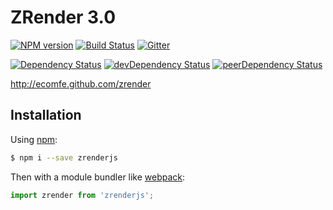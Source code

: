 ZRender 3.0
=======

[![NPM version][npm-badge]][npm] [![Build Status][travis-ci-image]][travis-ci-url] [![Gitter][gitter-badge]][gitter]

[![Dependency Status][deps-badge]][deps]
[![devDependency Status][dev-deps-badge]][dev-deps]
[![peerDependency Status][peer-deps-badge]][peer-deps]

[npm-badge]: http://badge.fury.io/js/zrenderjs.svg
[npm]: https://www.npmjs.com/package/zrenderjs

[gitter-badge]: https://img.shields.io/badge/gitter-join%20chat-f81a65.svg?style=flat-square
[gitter]: https://gitter.im/luqin/zrenderjs?utm_source=badge&utm_medium=badge&utm_campaign=pr-badge&utm_content=badge

[deps-badge]: https://david-dm.org/luqin/zrender.svg
[deps]: https://david-dm.org/luqin/zrender

[dev-deps-badge]: https://david-dm.org/luqin/zrender/dev-status.svg
[dev-deps]: https://david-dm.org/luqin/zrender#info=devDependencies

[peer-deps-badge]: https://david-dm.org/luqin/zrender/peer-status.svg
[peer-deps]: https://david-dm.org/luqin/zrender#info=peerDependencies 

[travis-ci-image]: https://travis-ci.org/luqin/zrender.svg
[travis-ci-url]: https://travis-ci.org/luqin/zrender

http://ecomfe.github.com/zrender

## Installation

Using [npm](https://www.npmjs.com/):

```sh
$ npm i --save zrenderjs
```

Then with a module bundler like [webpack](https://github.com/webpack/webpack):

```js
import zrender from 'zrenderjs';
```
